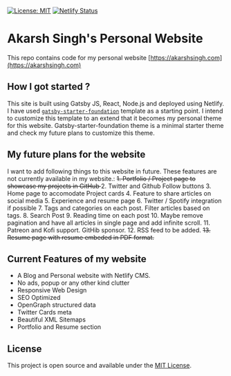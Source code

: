 [![License: MIT](https://img.shields.io/badge/License-MIT-blue.svg)](https://opensource.org/licenses/MIT)  [![Netlify Status](https://api.netlify.com/api/v1/badges/dfa04bcd-6696-4534-997d-f34bef62538f/deploy-status)](https://app.netlify.com/sites/akarshsingh/deploys)

# Akarsh Singh's Personal Website

This repo contains code for my personal website [https://akarshsingh.com](https://akarshsingh.com)

## How I got started ?

This site is built using Gatsby JS, React, Node.js and deployed using Netlify. I have used [`gatsby-starter-foundation`](https://github.com/stackrole/gatsby-starter-foundation) template as a starting point. I intend to customize this template to an extend that it becomes my personal theme for this website. Gatsby-starter-foundation theme is a minimal starter theme and check my future plans to customize this theme.

## My future plans for the website

I want to add following things to this website in future. These features are not currently available in my website.:
<strike>1. Portfolio / Project page to showcase my projects in GitHub </strike> 
2. Twitter and Github Follow buttons
3. Home page to accomodate Project cards
4. Feature to share articles on social media
5. Experience and resume page
6. Twitter / Spotify integration if possible
7. Tags and categories on each post. Filter articles based on tags.
8. Search Post
9. Reading time on each post
10. Maybe remove pagination and have all articles in single page and add infinite scroll.
11. Patreon and Kofi support. GitHib sponsor.
12. RSS feed to be added.
<strike>13. Resume page with resume embeded in PDF format. </strike>

## Current Features of my website
- A Blog and Personal website with Netlify CMS.
- No ads, popup or any other kind clutter
- Responsive Web Design
- SEO Optimized
- OpenGraph structured data
- Twitter Cards meta
- Beautiful XML Sitemaps
- Portfolio and Resume section

## License

This project is open source and available under the [MIT License](LICENSE).
